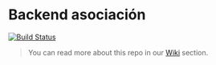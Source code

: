 # Backend asociación

[![Build Status](https://travis-ci.org/ProgramoErgoSum/api.asociacion.svg?branch=master)](https://travis-ci.org/ProgramoErgoSum/api.asociacion)

> You can read more about this repo in our [Wiki](https://github.com/ProgramoErgoSum/api.asociacion/wiki) section.
